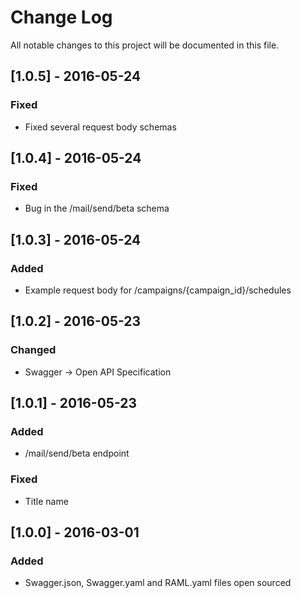 # Change Log
All notable changes to this project will be documented in this file.

## [1.0.5] - 2016-05-24
### Fixed
- Fixed several request body schemas

## [1.0.4] - 2016-05-24
### Fixed
- Bug in the /mail/send/beta schema

## [1.0.3] - 2016-05-24
### Added
- Example request body for /campaigns/{campaign_id}/schedules

## [1.0.2] - 2016-05-23
### Changed
- Swagger -> Open API Specification

## [1.0.1] - 2016-05-23
### Added
- /mail/send/beta endpoint
### Fixed
- Title name

## [1.0.0] - 2016-03-01
### Added
- Swagger.json, Swagger.yaml and RAML.yaml files open sourced